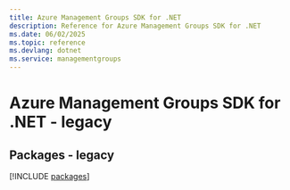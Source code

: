 ```yaml
---
title: Azure Management Groups SDK for .NET
description: Reference for Azure Management Groups SDK for .NET
ms.date: 06/02/2025
ms.topic: reference
ms.devlang: dotnet
ms.service: managementgroups
---
```

# Azure Management Groups SDK for .NET - legacy
## Packages - legacy
[!INCLUDE [packages](management-groups-index.md)]